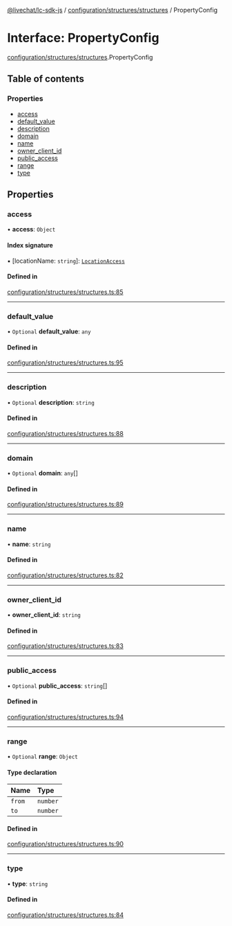 [@livechat/lc-sdk-js](../README.md) / [configuration/structures/structures](../modules/configuration_structures_structures.md) / PropertyConfig

# Interface: PropertyConfig

[configuration/structures/structures](../modules/configuration_structures_structures.md).PropertyConfig

## Table of contents

### Properties

- [access](configuration_structures_structures.PropertyConfig.md#access)
- [default\_value](configuration_structures_structures.PropertyConfig.md#default_value)
- [description](configuration_structures_structures.PropertyConfig.md#description)
- [domain](configuration_structures_structures.PropertyConfig.md#domain)
- [name](configuration_structures_structures.PropertyConfig.md#name)
- [owner\_client\_id](configuration_structures_structures.PropertyConfig.md#owner_client_id)
- [public\_access](configuration_structures_structures.PropertyConfig.md#public_access)
- [range](configuration_structures_structures.PropertyConfig.md#range)
- [type](configuration_structures_structures.PropertyConfig.md#type)

## Properties

### access

• **access**: `Object`

#### Index signature

▪ [locationName: `string`]: [`LocationAccess`](configuration_structures_structures.LocationAccess.md)

#### Defined in

[configuration/structures/structures.ts:85](https://github.com/livechat/lc-sdk-js/blob/5f5afdd/src/configuration/structures/structures.ts#L85)

___

### default\_value

• `Optional` **default\_value**: `any`

#### Defined in

[configuration/structures/structures.ts:95](https://github.com/livechat/lc-sdk-js/blob/5f5afdd/src/configuration/structures/structures.ts#L95)

___

### description

• `Optional` **description**: `string`

#### Defined in

[configuration/structures/structures.ts:88](https://github.com/livechat/lc-sdk-js/blob/5f5afdd/src/configuration/structures/structures.ts#L88)

___

### domain

• `Optional` **domain**: `any`[]

#### Defined in

[configuration/structures/structures.ts:89](https://github.com/livechat/lc-sdk-js/blob/5f5afdd/src/configuration/structures/structures.ts#L89)

___

### name

• **name**: `string`

#### Defined in

[configuration/structures/structures.ts:82](https://github.com/livechat/lc-sdk-js/blob/5f5afdd/src/configuration/structures/structures.ts#L82)

___

### owner\_client\_id

• **owner\_client\_id**: `string`

#### Defined in

[configuration/structures/structures.ts:83](https://github.com/livechat/lc-sdk-js/blob/5f5afdd/src/configuration/structures/structures.ts#L83)

___

### public\_access

• `Optional` **public\_access**: `string`[]

#### Defined in

[configuration/structures/structures.ts:94](https://github.com/livechat/lc-sdk-js/blob/5f5afdd/src/configuration/structures/structures.ts#L94)

___

### range

• `Optional` **range**: `Object`

#### Type declaration

| Name | Type |
| :------ | :------ |
| `from` | `number` |
| `to` | `number` |

#### Defined in

[configuration/structures/structures.ts:90](https://github.com/livechat/lc-sdk-js/blob/5f5afdd/src/configuration/structures/structures.ts#L90)

___

### type

• **type**: `string`

#### Defined in

[configuration/structures/structures.ts:84](https://github.com/livechat/lc-sdk-js/blob/5f5afdd/src/configuration/structures/structures.ts#L84)
